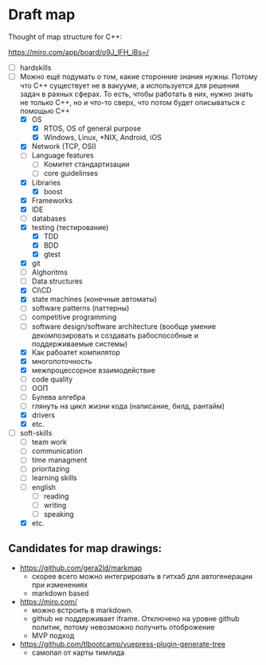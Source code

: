 # Draft map

Thought of map structure for C++:

https://miro.com/app/board/o9J_lFH_iBs=/

- [ ] hardskills
- [ ] Можно ещё подумать о том, какие сторонние знания нужны. Потому что C++ существует не в вакууме, а используется для решения задач в рахных сферах. То есть, чтобы работать в них, нужно знать не только  С++, но и что-то сверх, что потом будет описываться с помощью C++
    - [x] OS
        - [x] RTOS, OS of general purpose
        - [x] Windows, Linux, *NIX, Android, iOS
    - [x] Network (TCP, OSI)
    - [ ] Language features
      - [ ] Комитет стандартизации
      - [ ] core guidelinses
    - [x] Libraries
      - [x] boost
    - [x] Frameworks
    - [x] IDE
    - [ ] databases
    - [x] testing (тестирование)
      - [x] TDD
      - [x] BDD
      - [x] gtest
    - [x] git
    - [ ] Alghoritms
    - [ ] Data structures
    - [x] CI\CD
    - [x] state machines (конечные автоматы)
    - [ ] software patterns (паттерны)
    - [ ] competitive programming
    - [ ] software design/software architecture (вообще умение декомпозировать и создавать рабоспособные и поддерживаемые системы)
    - [x] Как рабоатет компилятор
    - [x] многопоточность
    - [x] межпроцессорное взаимодействие
    - [ ] code quality
    - [ ] ООП
    - [ ] Булева алгебра
    - [ ] глянуть на цикл жизни кода (написание, билд, рантайм)
    - [x] drivers
    - [x] etc.
- [ ] soft-skills
    - [ ] team work
    - [ ] communication
    - [ ] time managment
    - [ ] prioritazing
    - [ ] learning skills
    - [ ] english
        - [ ] reading
        - [ ] writing
        - [ ] speaking
    - [x] etc.

## Candidates for map drawings:
- https://github.com/gera2ld/markmap
    - скорее всего можно интегрировать в гитхаб для автогенерации при изменениях
    - markdown based
- https://miro.com/
    - можно встроить в markdown.
    - github не поддерживает iframe. Отключено на уровне github политик, потому невозможно получить отоброжение
    - MVP подход
- https://github.com/tlbootcamp/vuepress-plugin-generate-tree
    - самопал от карты тимлида
